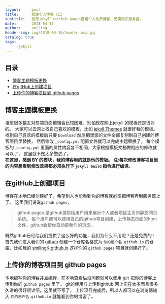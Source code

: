 ```yaml
---
layout:     post
title:      搭建个人博客（二）
subtitle:   使用jekyll+github pages搭建个人免费博客，无需购买服务器。
date:       2018-04-17
author:     smiling
header-img: img/2018-04-16/header-img.jpg
catalog: true
tags:
     -jekyll
---
```


## 目录

- [博客主题模板更换](#1)
- [在gitHub上创建项目](#2)
- [上传你的博客项目到 github pages](#3)

<span id="1"></span>

## 博客主题模板更换

相信很多猿友对前端页面编辑会比较困难，别怕现在网上jekyll 的模板还是很对的。
大家可以去网上找自己喜欢的模板，比如 [jekyll Themes](http://jekyllthemes.org/) 就很好看的模板。
找到自己喜欢的模板后只要 `Download` 然后把里面的文件全部复制到自己创建的博客项目里替换，
然后修改 `_config.yml` 配置文件就可以完成主题替换了。
每个模板的 `_config.yml` 里面的属性内容各不相同，大家根据模板文档做相应的修改就可以了，
这里就不做太多赘述了。    
**在这里，感谢 [BY](https://github.com/qiubaiying) 的模块，我的博客用的就是他的模板。
注:每次修改博客项目里的内容想看到修改效果都必须执行下 `jekyll build` 指令进行编译。**

<span id="2" ></span>

## 在gitHub上创建项目

博客在本地已经创建好了，希望别人也能看到你的博客就必须把博客弄到服务器上了。
这里我们说说`github pages`，

> github pages 是github提供给用户用来展示个人或者项目主页的静态网页系统。
每个用户都可以使用自己的github项目创建，上传静态页面的html文件，github会帮你自动更新你的页面。

既然github已经给我们提供了这么好的功能，我们为什么不用呢？还是免费的！
首先我们进入我们的 [github](https://github.com/) 创建一个仓库名格式为 `你的用户名.github.io`
的仓库，比如我的 [smilingK.github.io](https://github.com/smilingK/smilingK.github.io) 这样你的 `github pages` 项目就创建好了。

<span id="3"> </span>

## 上传你的博客项目到 github pages

本地编写你的博客并且编译，在本地查看后没问题就可以使用 `git` 把你的博客上传到你的 `github pages` 里了。
git的使用与上传到github 网上实在太多而且很多久讲的很好很详细，这里就不写了。
上传项目完成后，所以人都可以在浏览器输入 `你的用户名.github.io` 就能看到你的博客了。

